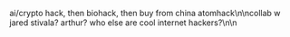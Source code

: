ai/crypto hack, then biohack, then buy from china atomhack\n\ncollab w jared stivala? arthur? who else are cool internet hackers?\n\n